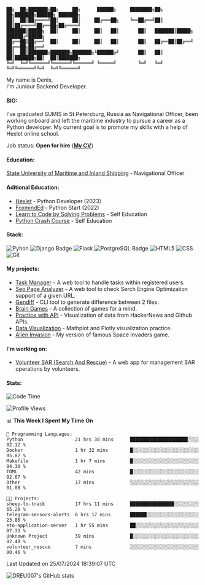 ```
██╗  ██╗███████╗██╗     ██╗      ██████╗     ████████╗██╗  ██╗███████╗██████╗ ███████╗
██║  ██║██╔════╝██║     ██║     ██╔═══██╗    ╚══██╔══╝██║  ██║██╔════╝██╔══██╗██╔════╝
███████║█████╗  ██║     ██║     ██║   ██║       ██║   ███████║█████╗  ██████╔╝█████╗  
██╔══██║██╔══╝  ██║     ██║     ██║   ██║       ██║   ██╔══██║██╔══╝  ██╔══██╗██╔══╝  
██║  ██║███████╗███████╗███████╗╚██████╔╝       ██║   ██║  ██║███████╗██║  ██║███████╗
╚═╝  ╚═╝╚══════╝╚══════╝╚══════╝ ╚═════╝        ╚═╝   ╚═╝  ╚═╝╚══════╝╚═╝  ╚═╝╚══════╝
```
My name is Denis, <br />
I'm Juniour Backend Developer. 

#### BIO:
I've graduated SUMIS in St.Petersburg, Russia as Navigational Officer, been working onboard and left the maritime industry to pursue a career as a Python developer.
My current goal is to promote my skills with a help of Hexlet online school.


Job status: **Open for hire** (**[My CV](https://www.linkedin.com/in/dreu007/)**)



#### Education:
[State University of Maritime and Inland Shipping](https://gumrf.ru/en/) - Navigational Officer

#### Aditional Education:
* [Hexlet](https://ru.hexlet.io/) - Python Developer (2023)
* [FoxmindEd](https://foxminded.ua/) - Python Start (2022)
* [Learn to Code by Solving Problems](https://nostarch.com/learn-code-solving-problems) - Self Education
* [Python Crash Course](https://nostarch.com/python-crash-course-3rd-edition) - Self Education

#### Stack:
<!--
https://badges.pages.dev/
-->
![Pyhon](https://img.shields.io/badge/Python-3776AB.svg?style=for-the-badge&logo=Python&logoColor=white)
![Django Badge](https://img.shields.io/badge/Django-092E20?logo=django&logoColor=fff&style=for-the-badge)
![Flask](https://img.shields.io/badge/Flask-000000.svg?style=for-the-badge&logo=Flask&logoColor=white)
![PostgreSQL Badge](https://img.shields.io/badge/PostgreSQL-4169E1?logo=postgresql&logoColor=fff&style=for-the-badge)
![HTML5](https://img.shields.io/badge/HTML5-E34F26.svg?style=for-the-badge&logo=HTML5&logoColor=white)
![CSS](https://img.shields.io/badge/CSS3-1572B6.svg?style=for-the-badge&logo=CSS3&logoColor=white)
![Git](https://img.shields.io/badge/Git-F05032.svg?style=for-the-badge&logo=Git&logoColor=white)



#### My projects:

* [Task Manager](https://github.com/DREU007/django-task-manager) - A web tool to handle tasks within registered users.
* [Seo Page Analyzer](https://github.com/DREU007/seo-page-analyzer) - A web tool to check Serch Engine Optimization support of a given URL.
* [Gendiff](https://github.com/DREU007/gendiff) - CLI tool to generate difference between 2 files.
* [Brain Games](https://github.com/DREU007/brain-games) - A collection of games for a mind.
* [Practice with API](https://github.com/DREU007/work-with-api) - Visualization of data from HackerNews and Github APIs.
* [Data Visualization](https://github.com/DREU007/datavisualisation) - Mathplot and Plotly visualization practice.
* [Alien Invasion](https://github.com/DREU007/alien_invasion) - My version of famous Space Invaders game.


#### I'm working on:

* [Volunteer SAR (Search And Rescue)](https://github.com/DREU007/volunteer_recue) - A web app for management SAR operations by volunteers.

<!-- #### Testcases: -->

<!-- * [R4C Testcase](https://github.com/DREU007/r4c-testcase) - Django testcase. Features: JSON report API-endpoint handler, direct link generated Excel report, order availability email notifier. --> 



#### Stats:
<!-- https://github.com/anmol098/waka-readme-stats -->
<!--START_SECTION:waka-->
![Code Time](http://img.shields.io/badge/Code%20Time-509%20hrs%2021%20mins-blue)

![Profile Views](http://img.shields.io/badge/Profile%20Views-0-blue)

📊 **This Week I Spent My Time On** 

```text
💬 Programming Languages: 
Python                   21 hrs 38 mins      █████████████████████░░░░   82.12 % 
Docker                   1 hr 32 mins        █░░░░░░░░░░░░░░░░░░░░░░░░   05.87 % 
Makefile                 1 hr 7 mins         █░░░░░░░░░░░░░░░░░░░░░░░░   04.30 % 
TOML                     42 mins             █░░░░░░░░░░░░░░░░░░░░░░░░   02.67 % 
Other                    17 mins             ░░░░░░░░░░░░░░░░░░░░░░░░░   01.08 % 

🐱‍💻 Projects: 
sheep-to-track           17 hrs 11 mins      ████████████████░░░░░░░░░   65.20 % 
telegram-sensors-alerts  6 hrs 17 mins       ██████░░░░░░░░░░░░░░░░░░░   23.86 % 
eto-application-server   1 hr 55 mins        ██░░░░░░░░░░░░░░░░░░░░░░░   07.33 % 
Unknown Project          39 mins             █░░░░░░░░░░░░░░░░░░░░░░░░   02.48 % 
volunteer_rescue         7 mins              ░░░░░░░░░░░░░░░░░░░░░░░░░   00.46 % 
```


 Last Updated on 25/07/2024 18:39:07 UTC
<!--END_SECTION:waka-->
![DREU007's GitHub stats](https://github-readme-stats.vercel.app/api?username=DREU007&show_icons=true&theme=transparent)

<!--
**DREU007/DREU007** is a ✨ _special_ ✨ repository because its `README.md` (this file) appears on your GitHub profile.

Here are some ideas to get you started:

- 🔭 I’m currently working on ...
- 🌱 I’m currently learning ...
- 👯 I’m looking to collaborate on ...
- 🤔 I’m looking for help with ...
- 💬 Ask me about ...
- 📫 How to reach me: ...
- 😄 Pronouns: ...
- ⚡ Fun fact: ...
-->
